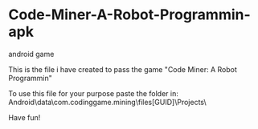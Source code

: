 # Code-Miner-A-Robot-Programmin-apk
android game 

This is the file i have created to pass the game "Code Miner: A Robot Programmin"

To use this file for your purpose paste the folder in:
Android\data\com.codinggame.mining\files\[GUID]\Projects\

Have fun!
